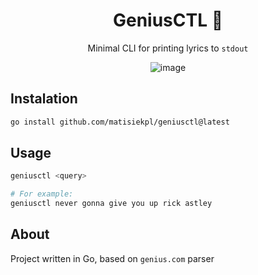 <div align="center">

# GeniusCTL 🎸

Minimal CLI for printing lyrics to `stdout`

![image](https://user-images.githubusercontent.com/21008961/165118286-644e0690-915f-4af2-8927-51ba0114cfa3.png)

</div>

## Instalation
```bash
go install github.com/matisiekpl/geniusctl@latest
```

## Usage
```bash
geniusctl <query>

# For example:
geniusctl never gonna give you up rick astley
```

## About
Project written in Go, based on `genius.com` parser
